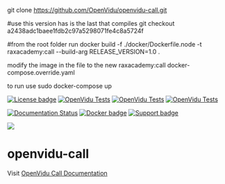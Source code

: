 git clone https://github.com/OpenVidu/openvidu-call.git


#use this version has is the last that compiles
git checkout a2438adc1baee1fdb2c97a5298071fe4c8a5724f

#from the root folder run
docker build -f ./docker/Dockerfile.node -t raxacademy:call --build-arg RELEASE_VERSION=1.0 .

modify the image in the file to the new raxacademy:call
docker-compose.override.yaml

to run use
sudo docker-compose up



[![License badge](https://img.shields.io/badge/license-Apache2-orange.svg)](http://www.apache.org/licenses/LICENSE-2.0)
[![OpenVidu Tests](https://github.com/OpenVidu/openvidu/actions/workflows/openvidu-ce-test.yml/badge.svg)](https://github.com/OpenVidu/openvidu/actions/workflows/openvidu-ce-test.yml)
[![OpenVidu Tests](https://github.com/OpenVidu/openvidu/actions/workflows/openvidu-components-angular-E2E.yml/badge.svg)](https://github.com/OpenVidu/openvidu/actions/workflows/openvidu-components-angular-E2E.yml)
[![OpenVidu Tests](https://github.com/OpenVidu/openvidu-call/actions/workflows/openvidu-call-e2e-test.yml/badge.svg)](https://github.com/OpenVidu/openvidu-call/actions/workflows/openvidu-call-e2e-test.yml)

[![Documentation Status](https://readthedocs.org/projects/openvidu/badge/?version=stable)](https://docs.openvidu.io/en/stable/?badge=stable)
[![Docker badge](https://img.shields.io/docker/pulls/fiware/orion.svg)](https://hub.docker.com/r/openvidu/openvidu-call/)
[![Support badge](https://img.shields.io/badge/support-sof-yellowgreen.svg)](https://openvidu.discourse.group/)

[![][openvidulogo]](http://openvidu.io)

# openvidu-call

[openvidulogo]: https://secure.gravatar.com/avatar/5daba1d43042f2e4e85849733c8e5702?s=120

Visit [OpenVidu Call Documentation](https://openvidu.io/openvidu-call)
